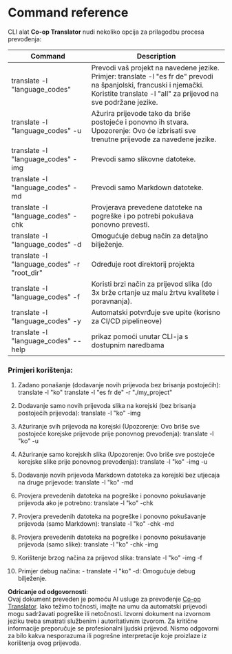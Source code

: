 <!--
CO_OP_TRANSLATOR_METADATA:
{
  "original_hash": "b38d8f042530a4bc872def7cb2c141cd",
  "translation_date": "2025-06-12T11:34:06+00:00",
  "source_file": "getting_started/command-reference.md",
  "language_code": "hr"
}
-->
# Command reference
CLI alat **Co-op Translator** nudi nekoliko opcija za prilagodbu procesa prevođenja:

Command                                       | Description
----------------------------------------------|-------------------------------------------------------------------------------------------------------------------------------------------------------------------------------------------------------
translate -l "language_codes"                 | Prevodi vaš projekt na navedene jezike. Primjer: translate -l "es fr de" prevodi na španjolski, francuski i njemački. Koristite translate -l "all" za prijevod na sve podržane jezike.
translate -l "language_codes" -u              | Ažurira prijevode tako da briše postojeće i ponovno ih stvara. Upozorenje: Ovo će izbrisati sve trenutne prijevode za navedene jezike.
translate -l "language_codes" -img            | Prevodi samo slikovne datoteke.
translate -l "language_codes" -md             | Prevodi samo Markdown datoteke.
translate -l "language_codes" -chk            | Provjerava prevedene datoteke na pogreške i po potrebi pokušava ponovno prevesti.
translate -l "language_codes" -d              | Omogućuje debug način za detaljno bilježenje.
translate -l "language_codes" -r "root_dir"   | Određuje root direktorij projekta
translate -l "language_codes" -f              | Koristi brzi način za prijevod slika (do 3x brže crtanje uz malu žrtvu kvalitete i poravnanja).
translate -l "language_codes" -y              | Automatski potvrđuje sve upite (korisno za CI/CD pipelineove)
translate -l "language_codes" --help          | prikaz pomoći unutar CLI-ja s dostupnim naredbama

### Primjeri korištenja:

  1. Zadano ponašanje (dodavanje novih prijevoda bez brisanja postojećih):   translate -l "ko"    translate -l "es fr de" -r "./my_project"

  2. Dodavanje samo novih prijevoda slika na korejski (bez brisanja postojećih prijevoda):    translate -l "ko" -img

  3. Ažuriranje svih prijevoda na korejski (Upozorenje: Ovo briše sve postojeće korejske prijevode prije ponovnog prevođenja):    translate -l "ko" -u

  4. Ažuriranje samo korejskih slika (Upozorenje: Ovo briše sve postojeće korejske slike prije ponovnog prevođenja):    translate -l "ko" -img -u

  5. Dodavanje novih prijevoda Markdown datoteka za korejski bez utjecaja na druge prijevode:    translate -l "ko" -md

  6. Provjera prevedenih datoteka na pogreške i ponovno pokušavanje prijevoda ako je potrebno: translate -l "ko" -chk

  7. Provjera prevedenih datoteka na pogreške i ponovno pokušavanje prijevoda (samo Markdown): translate -l "ko" -chk -md

  8. Provjera prevedenih datoteka na pogreške i ponovno pokušavanje prijevoda (samo slike): translate -l "ko" -chk -img

  9. Korištenje brzog načina za prijevod slika:    translate -l "ko" -img -f

  10. Primjer debug načina: - translate -l "ko" -d: Omogućuje debug bilježenje.

**Odricanje od odgovornosti**:  
Ovaj dokument preveden je pomoću AI usluge za prevođenje [Co-op Translator](https://github.com/Azure/co-op-translator). Iako težimo točnosti, imajte na umu da automatski prijevodi mogu sadržavati pogreške ili netočnosti. Izvorni dokument na izvornom jeziku treba smatrati službenim i autoritativnim izvorom. Za kritične informacije preporučuje se profesionalni ljudski prijevod. Nismo odgovorni za bilo kakva nesporazuma ili pogrešne interpretacije koje proizlaze iz korištenja ovog prijevoda.